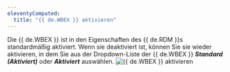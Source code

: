 ```yaml
---
eleventyComputed:
  title: "{{ de.WBEX }} aktivieren"
---
```

Die {{ de.WBEX }} ist in den Eigenschaften des {{ de.RDM }}s standardmäßig aktiviert. Wenn sie deaktiviert ist, können Sie sie wieder aktivieren, in dem Sie aus der Dropdown-Liste der {{ de.WBEX }} ***Standard (Aktiviert)*** oder ***Aktiviert*** auswählen.
![{{ de.WBEX }} aktivieren](https://cdnweb.devolutions.net/docs/de/rdm/windows/Dwl4031.png)
